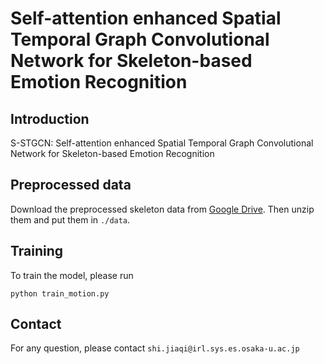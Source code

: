 # Self-attention enhanced Spatial Temporal Graph Convolutional Network for Skeleton-based Emotion Recognition

## Introduction

S-STGCN: Self-attention enhanced Spatial Temporal Graph Convolutional Network for Skeleton-based Emotion Recognition

## Preprocessed data

Download the preprocessed skeleton data from [Google Drive](https://drive.google.com/file/d/1yK1_o5Jv5syCafYsiwxM9XH82M1JYxLZ/view?usp=sharing). Then unzip them and put them in `./data`.

## Training

To train the model, please run

```
python train_motion.py
```
<!-- 
To train on the bone stream, please run

```
python train_motion.py --stream bone
``` -->

## Contact

For any question, please contact ```shi.jiaqi@irl.sys.es.osaka-u.ac.jp```
